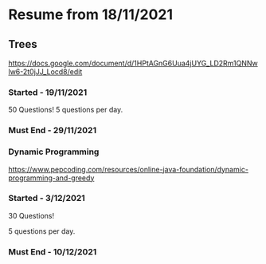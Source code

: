 # Resume from 18/11/2021


## Trees
https://docs.google.com/document/d/1HPtAGnG6Uua4jUYG_LD2Rm1QNNwlw6-2t0jJJ_Locd8/edit

### Started - 19/11/2021

50 Questions!
5 questions per day.

### Must End - 29/11/2021



### Dynamic Programming

https://www.pepcoding.com/resources/online-java-foundation/dynamic-programming-and-greedy

### Started - 3/12/2021
30 Questions!

5 questions per day.

### Must End - 10/12/2021
